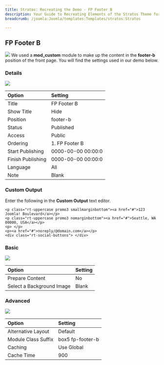```yaml
---
title: Stratos: Recreating the Demo - FP Footer B
description: Your Guide to Recreating Elements of the Stratos Theme for Joomla
breadcrumb: /joomla:Joomla/templates:Templates/stratos:Stratos

---
```


FP Footer B
-----
![][footerb1]
We used a **mod_custom** module to make up the content in the **footer-b** position of the front page. You will find the settings used in our demo below.

### Details
![][footerb2]

| Option | Setting |
|:------|:-------|
| Title | FP Footer B |
| Show Title | Hide |
| Position | footer-b |
| Status | Published |
| Access | Public |
| Ordering | 1. FP Footer B |
| Start Publishing | 0000-00-00 00:00:0 |
| Finish Publishing | 0000-00-00 00:00:0 |
| Language | All |
| Note | Blank |

### Custom Output
Enter the following in the **Custom Output** text editor.

~~~
<p class="rt-uppercase promo3 smallmarginbottom"><a href="#">123 Joomla! Boulevard</a></p>
<p class="rt-uppercase promo3 nomarginbottom"><a href="#">Seattle, WA 00000, USA</a></p>
<p> </p>
<p><a href="#">noreply/@domain.com</a></p>
<div class="rt-social-buttons"> </div>
~~~

### Basic
![][footerb3]

| Option | Setting |
|:------|:-------|
| Prepare Content | No |
| Select a Background Image | Blank |

### Advanced
![][footerb4]

| Option | Setting |
|:------|:-------|
| Alternative Layout | Default |
| Module Class Suffix | box5 fp-footer-b |
| Caching | Use Global |
| Cache Time | 900 |

[footerb1]: assets/footerb_1.jpeg
[footerb2]: assets/footerb_2.jpeg
[footerb3]: assets/footerb_3.jpeg
[footerb4]: assets/footerb_4.jpeg